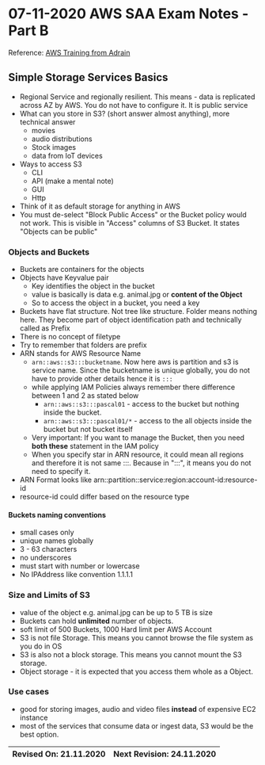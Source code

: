 # 07-11-2020 AWS SAA Exam Notes -Part B

Reference: [AWS Training from Adrain](https://learn.cantrill.io/)

## Simple Storage Services Basics

* Regional Service and regionally resilient. This means - data is replicated across AZ by AWS. You do not have to configure it. It is public service
* What can you store in S3? (short answer almost anything), more technical answer
  * movies
  * audio distributions
  * Stock images
  * data from IoT devices
* Ways to access S3
  * CLI
  * API (make a mental note)
  * GUI
  * Http 
* Think of it as default storage for anything in AWS
* You must de-select "Block Public Access" or the Bucket policy would not work. This is visible in "Access" columns of S3 Bucket. It states "Objects can be public"

### Objects and Buckets

* Buckets are containers for the objects
* Objects have Keyvalue pair
  * Key identifies the object in the bucket
  * value is basically is data e.g. animal.jpg or **content of the Object**
  * So to access the object in a bucket, you need a key  
* Buckets have flat structure. Not tree like structure. Folder means nothing here. They become part of object identification path and technically called as Prefix
* There is no concept of filetype
* Try to remember that folders are prefix
* ARN stands for AWS Resource Name
  * `arn::aws::s3:::bucketname`. Now here aws is partition and s3 is service name. Since the bucketname is unique globally, you do not have to provide other details hence it is `:::`
  * while applying IAM Policies always remember there difference between 1 and 2 as stated below
    * `arn::aws::s3:::pascal01` - access to the bucket but nothing inside the bucket.
    * `arn::aws::s3:::pascal01/*` - access to the all objects inside the bucket but not bucket itself
  * Very important: If you want to manage the Bucket, then you need **both these** statement in the IAM policy
  * When you specify star in ARN resource, it could mean all regions and therefore it is not same :::. Because in ":::", it means you do not need to specify it.
* ARN Format looks like arn::partition::service:region:account-id:resource-id
* resource-id could differ based on the resource type
  
#### Buckets naming conventions

* small cases only
* unique names globally
* 3 - 63 characters
* no underscores
* must start with number or lowercase
* No IPAddress like convention 1.1.1.1

### Size and Limits of S3

* value of the object e.g. animal.jpg can be up to 5 TB is size
* Buckets can hold **unlimited** number of objects.
* soft limit of 500 Buckets, 1000 Hard limit per AWS Account
* S3 is not file Storage. This means you cannot browse the file system as you do in OS
* S3 is also not a block storage. This means you cannot mount the S3 storage.
* Object storage - it is expected that you access them whole as a Object.

### Use cases

* good for storing images, audio and video files **instead** of expensive EC2 instance
* most of the services that consume data or ingest data, S3 would be the best option.

Revised On: 21.11.2020 | Next Revision: 24.11.2020
-----------------------| -------------------------
